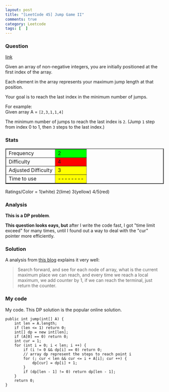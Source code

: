 ```yaml
---
layout: post
title: "[LeetCode 45] Jump Game II"
comments: true
category: Leetcode
tags: [  ]
---
```



### Question 
[link](http://oj.leetcode.com/problems/jump-game-ii/)

<div class="question-content">
            <p></p><p>
Given an array of non-negative integers, you are initially positioned at the first index of the array.
</p>
<p>
Each element in the array represents your maximum jump length at that position. 
</p>
<p>
Your goal is to reach the last index in the minimum number of jumps.
</p>

<p>
For example:<br>
Given array A = <code>[2,3,1,1,4]</code>
</p>
<p>
The minimum number of jumps to reach the last index is <code>2</code>. (Jump <code>1</code> step from index 0 to 1, then <code>3</code> steps to the last index.)
</p><p></p>
          </div>

### Stats
<table border="2">
	<tr>
		<td>Frequency</td>
		<td bgcolor="lime">2</td>
	</tr>
	<tr>
		<td>Difficulty</td>
		<td bgcolor="red">4</td>
	</tr>
	<tr>
		<td>Adjusted Difficulty</td>
		<td bgcolor="yellow">3</td>
	</tr>
	<tr>
		<td>Time to use</td>
		<td bgcolor="yellow">--------</td>
	</tr>
</table>

Ratings/Color = 1(white) 2(lime) 3(yellow) 4/5(red)

### Analysis

__This is a DP problem__. 

__This question looks eays, but__ after I write the code fast, I got "time limit exceed" for many times, until I found out a way to deal with the "cur" pointer more efficiently. 

### Solution

A analysis from [this blog](http://eric-yuan.me/leetcode-jump-game-ii/) explains it very well: 

> Search forward, and see for each node of array, what is the current maximum place we can reach, and every time we reach a local maximum, we add counter by 1, if we can reach the terminal, just return the counter.

### My code 

My code. This DP solution is the popular online solution.


    public int jump(int[] A) {
        int len = A.length;
        if (len <= 1) return 0;
        int[] dp = new int[len];
        if (A[0] == 0) return 0;
        int cur = 1;
        for (int i = 0; i < len; i ++) {
            if (i != 0 && dp[i] == 0) return 0;
            // array dp represent the steps to reach point i
            for (; cur < len && cur <= i + A[i]; cur ++) {
                dp[cur] = dp[i] + 1;
            }
            if (dp[len - 1] != 0) return dp[len - 1];
        }
        return 0;
    }
